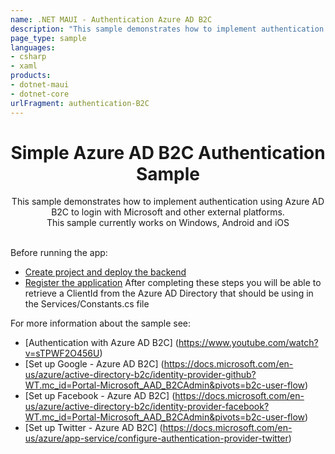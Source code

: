```yaml
---
name: .NET MAUI - Authentication Azure AD B2C
description: "This sample demonstrates how to implement authentication using Azure AD B2C (using external platforms)"
page_type: sample
languages:
- csharp
- xaml
products:
- dotnet-maui
- dotnet-core
urlFragment: authentication-B2C
---
```

<h1 align="center">Simple Azure AD B2C Authentication Sample</h1>

<div align="center">
This sample demonstrates how to implement authentication using Azure AD B2C to login with Microsoft and other external platforms. </br>
This sample currently works on Windows, Android and iOS </br></br>
</div>

Before running the app:
- [Create project and deploy the backend](https://docs.microsoft.com/en-us/azure/developer/mobile-apps/azure-mobile-apps/quickstarts/maui/#deploy-the-backend-to-azure)
- [Register the application](https://docs.microsoft.com/en-us/azure/developer/mobile-apps/azure-mobile-apps/quickstarts/maui/#deploy-the-backend-to-azure)
After completing these steps you will be able to retrieve a ClientId from the Azure AD Directory that should be using in the Services/Constants.cs file


For more information about the sample see:
- [Authentication with Azure AD B2C] (https://www.youtube.com/watch?v=sTPWF2O456U)
- [Set up Google - Azure AD B2C] (https://docs.microsoft.com/en-us/azure/active-directory-b2c/identity-provider-github?WT.mc_id=Portal-Microsoft_AAD_B2CAdmin&pivots=b2c-user-flow)
- [Set up Facebook - Azure AD B2C] (https://docs.microsoft.com/en-us/azure/active-directory-b2c/identity-provider-facebook?WT.mc_id=Portal-Microsoft_AAD_B2CAdmin&pivots=b2c-user-flow)
- [Set up Twitter - Azure AD B2C] (https://docs.microsoft.com/en-us/azure/app-service/configure-authentication-provider-twitter)
